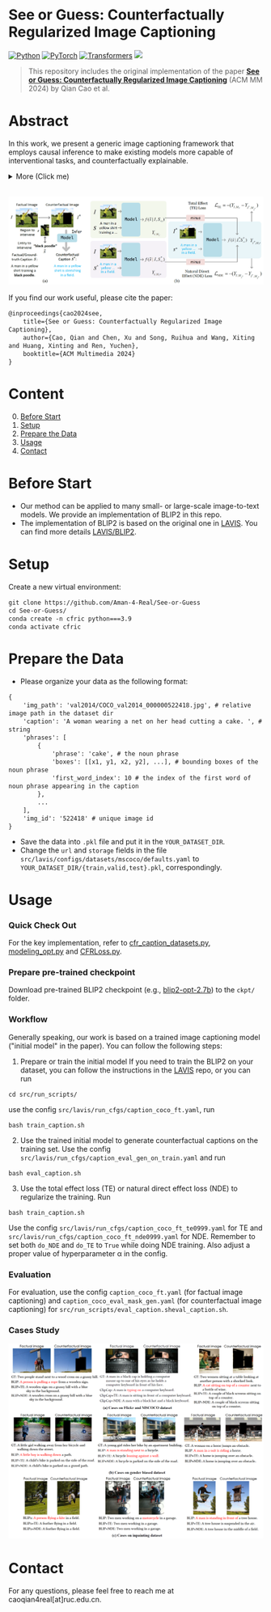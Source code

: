 # See or Guess: Counterfactually Regularized Image Captioning

[![Python](https://img.shields.io/badge/Python-3.9-blue.svg)](#Python)
[![PyTorch](https://img.shields.io/badge/PyTorch-2.2.1-green.svg)](#PyTorch)
[![Transformers](https://img.shields.io/badge/Transformers-4.34.0-orange.svg)](#Transformers)
![](https://img.shields.io/github/last-commit/Aman-4-Real/See-or-Guess?color=white) 


> This repository includes the original implementation of the paper **[See or Guess: Counterfactually Regularized Image Captioning](https://arxiv.org/pdf/2408.16809)** (ACM MM 2024) by Qian Cao et al.




# Abstract
In this work, we present a generic image captioning framework that employs causal inference to make existing models more capable of interventional tasks, and counterfactually explainable.
<details> 
<summary> More (Click me) </summary>
Our approach includes two variants leveraging either total effect or natural direct effect.
Integrating them into the training process enables models to handle counterfactual scenarios, increasing their generalizability.
Extensive experiments on various datasets show that our method effectively reduces hallucinations and improves the model's faithfulness to images, demonstrating high portability across both small-scale and large-scale image-to-text models.
</details><br>

![](assets/framework.png)
<br>


If you find our work useful, please cite the paper:
```
@inproceedings{cao2024see,
    title={See or Guess: Counterfactually Regularized Image Captioning},
    author={Cao, Qian and Chen, Xu and Song, Ruihua and Wang, Xiting and Huang, Xinting and Ren, Yuchen},
    booktitle={ACM Multimedia 2024}
}
```




# Content
0. [Before Start](#before-start)
1. [Setup](#setup)
2. [Prepare the Data](#prepare-the-data)
3. [Usage](#usage)
4. [Contact](#contact)



# Before Start
- Our method can be applied to many small- or large-scale image-to-text models. We provide an implementation of BLIP2 in this repo.
- The implementation of BLIP2 is based on the original one in [LAVIS](https://github.com/salesforce/LAVIS). You can find more details [LAVIS/BLIP2](https://github.com/salesforce/LAVIS/tree/main/projects/blip2).



# Setup
Create a new virtual environment:
```
git clone https://github.com/Aman-4-Real/See-or-Guess
cd See-or-Guess/
conda create -n cfric python===3.9
conda activate cfric
```



# Prepare the Data
- Please organize your data as the following format:
```
{
    'img_path': 'val2014/COCO_val2014_000000522418.jpg', # relative image path in the dataset dir
    'caption': 'A woman wearing a net on her head cutting a cake. ', # string
    'phrases': [
        {
            'phrase': 'cake', # the noun phrase
            'boxes': [[x1, y1, x2, y2], ...], # bounding boxes of the noun phrase
            'first_word_index': 10 # the index of the first word of noun phrase appearing in the caption
        },
        ...
    ],
    'img_id': '522418' # unique image id
}
```
- Save the data into `.pkl` file and put it in the `YOUR_DATASET_DIR`.
- Change the `url` and `storage` fields in the file `src/lavis/configs/datasets/mscoco/defaults.yaml` to `YOUR_DATASET_DIR/{train,valid,test}.pkl`, correspondingly.



# Usage

### Quick Check Out
For the key implementation, refer to [cfr_caption_datasets.py](src/lavis/datasets/datasets/cfr_caption_datasets.py), [modeling_opt.py](src/lavis/transformers_v4p34_local/models/opt/modeling_opt.py) and [CFRLoss.py](src/lavis/transformers_v4p34_local/models/opt/CFRLoss.py).




### Prepare pre-trained checkpoint
Download pre-trained BLIP2 checkpoint (e.g., [blip2-opt-2.7b](https://huggingface.co/Salesforce/blip2-opt-2.7b)) to the `ckpt/` folder.




### Workflow
Generally speaking, our work is based on a trained image captioning model ("initial model" in the paper). You can follow the following steps:

1. Prepare or train the initial model
If you need to train the BLIP2 on your dataset, you can follow the instructions in the [LAVIS](https://github.com/salesforce/LAVIS) repo, or you can run 
```
cd src/run_scripts/
```
use the config `src/lavis/run_cfgs/caption_coco_ft.yaml`, run
```
bash train_caption.sh
```

2. Use the trained initial model to generate counterfactual captions on the training set. Use the config `src/lavis/run_cfgs/caption_eval_gen_on_train.yaml` and run
```
bash eval_caption.sh
```

3. Use the total effect loss (TE) or natural direct effect loss (NDE) to regularize the training. Run
```
bash train_caption.sh
```
Use the config `src/lavis/run_cfgs/caption_coco_ft_te0999.yaml` for TE and `src/lavis/run_cfgs/caption_coco_ft_nde0999.yaml` for NDE. Remember to set both `do_NDE` and `do_TE` to `True` while doing NDE training. Also adjust a proper value of hyperparameter α in the config.



### Evaluation
For evaluation, use the config `caption_coco_ft.yaml` (for factual image captioning) and `caption_coco_eval_mask_gen.yaml` (for counterfactual image captioning) for `src/run_scripts/eval_caption.sheval_caption.sh`.


### Cases Study
![](assets/cases.png)
<br>




# Contact
For any questions, please feel free to reach me at caoqian4real[at]ruc.edu.cn.

